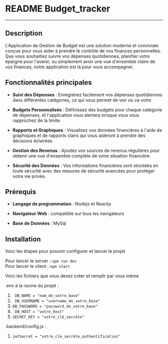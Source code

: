 # README Budget_tracker
----------

##  Description
L'Application de Gestion de Budget est une solution moderne et conviviale conçue pour vous aider à prendre le contrôle de vos finances personnelles. Que vous souhaitiez suivre vos dépenses quotidiennes, planifier votre épargne pour l'avenir, ou simplement avoir une vue d'ensemble claire de vos finances, notre application est là pour vous accompagner.



## Fonctionnalités principales

- **Suivi des Dépenses** : Enregistrez facilement vos dépenses quotidiennes dans différentes catégories, ce qui vous permet de voir où va votre 

- **Budgets Personnalisés** : Définissez des budgets pour chaque catégorie de dépenses, et l'application vous alertera lorsque vous vous rapprochez de la limite.

- **Rapports et Graphiques** : Visualisez vos données financières à l'aide de graphiques et de rapports clairs qui vous aideront à prendre des décisions éclairées.

- **Gestion des Revenus** : Ajoutez vos sources de revenus régulières pour obtenir une vue d'ensemble complète de votre situation financière.

- **Sécurité des Données** : Vos informations financières sont stockées en toute sécurité avec des mesures de sécurité avancées pour protéger votre vie privée.




## Prérequis


 -  **Langage de programmation** : Nodejs et Reactjs 

- **Navigateur Web** : compatible sur tous les navigateurs

- **Base de Données** : MySql


## Installation

Voici les étapes pour pouvoir configurer et lancer le projet 

Pour lancer le server : `npm run dev`                                                                     
Pour lancer le client : `npm start`                                                                          

Voici les fichiers que vous devez créer et remplir par vous même                                                                 

.env à la racine du projet : 

1.  ` DB_NAME = "nom_de_votre_base"` 
2.   ` DB_USERNAME = "username_de_votre_base"`
3.    ` DB_PASSWORD = "password_de_votre_base" `
4.    ` DB_HOST = "votre_host"`
5.    ` SECRET_KEY = "votre_clé_secrète" `  


.backend/config.js : 

1. `jwtSecret = "votre_clé_secrète_authentification"`
